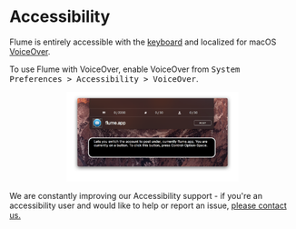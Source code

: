 # Accessibility

Flume is entirely accessible with the [keyboard](/misc/keyboard-shortcuts.md) and localized for macOS [VoiceOver](https://www.apple.com/accessibility/mac/vision/). 

To use Flume with VoiceOver, enable VoiceOver from <kbd>System Preferences > Accessibility > VoiceOver</kbd>.

<p style="text-align: center; margin-top: 1em;"><img src="/home/assets/voiceover.png" width="60%" height="60%" /></p>

We are constantly improving our Accessibility support - if you're an accessibility user and would like to help or report an issue, [please contact us.](http://support.flumeapp.com/customer/en/portal/articles/2550592-how-can-i-contact-support-)

